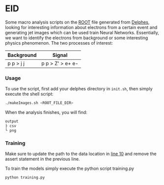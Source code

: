 # EID

Some macro analysis scripts on the [ROOT][root-url] file generated from [Delphes][delphes-url], looking for interesting information about electrons from a certain event and generating jet images which can be used train Neural Networks. Essentially, we want to identify the electrons from background or some interesting physics phenomenon. The two processes of interest:

Background | Signal
--- | --- 
p p > j j | p p > Z' > e+ e-

### Usage
To use the script, first add your delphes directory in `init.sh`, then simply execute the shell script:

```bash
./makeImages.sh <ROOT_FILE_DIR> 
```

When the analysis finishes, you will find: 

```bash
output
├ csv
└ png
```


[root-url]: https://root.cern.ch/
[delphes-url]: https://cp3.irmp.ucl.ac.be/projects/delphes


### Training
Make sure to update the path to the data location in [line 10][line10] and remove the assert statement in the previous line.

To train the models simply execute the python script training.py

```bash
python training.py 
```

[line10]: https://github.com/TDHTTTT/eID/blob/b2356c0e1f9bd6a9d0949dae3cae87e557802bab/train/data_loader.py#L10
